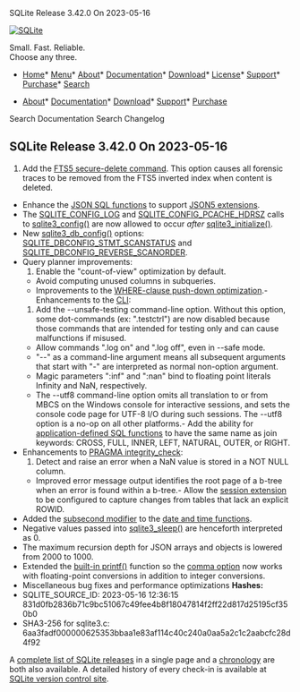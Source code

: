 




SQLite Release 3\.42\.0 On 2023\-05\-16




[![SQLite](../images/sqlite370_banner.gif)](../index.html)


Small. Fast. Reliable.  
Choose any three.


* [Home](../index.html)* [Menu](javascript:void(0))* [About](../about.html)* [Documentation](../docs.html)* [Download](../download.html)* [License](../copyright.html)* [Support](../support.html)* [Purchase](../prosupport.html)* [Search](javascript:void(0))




* [About](../about.html)* [Documentation](../docs.html)* [Download](../download.html)* [Support](../support.html)* [Purchase](../prosupport.html)






Search Documentation
Search Changelog







## SQLite Release 3\.42\.0 On 2023\-05\-16

1. Add the [FTS5 secure\-delete command](../fts5.html#the_secure_delete_configuration_option). This option causes all forensic traces
 to be removed from the FTS5 inverted index when content is deleted.
- Enhance the [JSON SQL functions](../json1.html) to support [JSON5 extensions](../json1.html#json5).
- The [SQLITE\_CONFIG\_LOG](../c3ref/c_config_covering_index_scan.html#sqliteconfiglog) and [SQLITE\_CONFIG\_PCACHE\_HDRSZ](../c3ref/c_config_covering_index_scan.html#sqliteconfigpcachehdrsz) calls to [sqlite3\_config()](../c3ref/config.html)
 are now allowed to occur *after* [sqlite3\_initialize()](../c3ref/initialize.html).
- New [sqlite3\_db\_config()](../c3ref/db_config.html) options: [SQLITE\_DBCONFIG\_STMT\_SCANSTATUS](../c3ref/c_dbconfig_defensive.html#sqlitedbconfigstmtscanstatus) and
 [SQLITE\_DBCONFIG\_REVERSE\_SCANORDER](../c3ref/c_dbconfig_defensive.html#sqlitedbconfigreversescanorder).
- Query planner improvements:
	1. Enable the "count\-of\-view" optimization by default.
	 - Avoid computing unused columns in subqueries.
	 - Improvements to the [WHERE\-clause push\-down optimization](../optoverview.html#pushdown).- Enhancements to the [CLI](../cli.html):
	1. Add the \-\-unsafe\-testing command\-line option. Without this option, some
	 dot\-commands (ex: ".testctrl") are now disabled because those commands
	 that are intended for testing only and can cause malfunctions if misused.
	 - Allow commands ".log on" and ".log off", even in \-\-safe mode.
	 - "\-\-" as a command\-line argument means all subsequent arguments that
	 start with "\-" are interpreted as normal non\-option argument.
	 - Magic parameters ":inf" and ":nan" bind to floating point literals
	 Infinity and NaN, respectively.
	 - The \-\-utf8 command\-line option omits all translation to or from
	 MBCS on the Windows console for interactive sessions, and sets
	 the console code page for UTF\-8 I/O during such sessions.
	 The \-\-utf8 option is a no\-op on all other platforms.- Add the ability for [application\-defined SQL functions](../appfunc.html) to have the same name
 as join keywords: CROSS, FULL, INNER, LEFT, NATURAL, OUTER, or RIGHT.
- Enhancements to [PRAGMA integrity\_check](../pragma.html#pragma_integrity_check):
	1. Detect and raise an error when a NaN value is stored in a NOT NULL column.
	 - Improved error message output identifies the root page of a b\-tree when
	 an error is found within a b\-tree.- Allow the [session extension](../sessionintro.html) to be configured to capture changes from
 tables that lack an explicit ROWID.
- Added the [subsecond modifier](../lang_datefunc.html#subsec) to the [date and time functions](../lang_datefunc.html).
- Negative values passed into [sqlite3\_sleep()](../c3ref/sleep.html) are henceforth interpreted as 0\.
- The maximum recursion depth for JSON arrays and objects is lowered from 2000
 to 1000\.
- Extended the [built\-in printf()](../printf.html) function so the [comma option](../printf.html#comma) now works with
 floating\-point conversions in addition to integer conversions.
- Miscellaneous bug fixes and performance optimizations
**Hashes:**
- SQLITE\_SOURCE\_ID: 2023\-05\-16 12:36:15 831d0fb2836b71c9bc51067c49fee4b8f18047814f2ff22d817d25195cf350b0
- SHA3\-256 for sqlite3\.c: 6aa3fadf000000625353bbaa1e83af114c40c240a0aa5a2c1c2aabcfc28d4f92



A [complete list of SQLite releases](../changes.html)
 in a single page and a [chronology](../chronology.html) are both also available.
 A detailed history of every
 check\-in is available at
 [SQLite version control site](https://www.sqlite.org/src/timeline).



